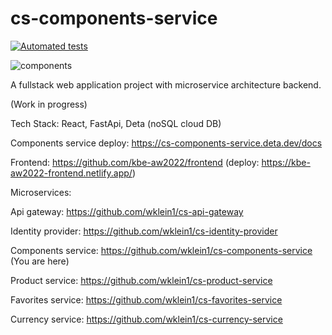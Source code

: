 # cs-components-service

[![Automated tests](https://github.com/wklein1/cs-components-service/actions/workflows/python-app.yml/badge.svg?branch=main)](https://github.com/wklein1/cs-components-service/actions/workflows/python-app.yml)

![components](https://user-images.githubusercontent.com/75163928/200687418-f0a748e3-f2be-4857-a1f9-3728777b09eb.jpg)

A fullstack web application project with microservice architecture backend.

(Work in progress)

Tech Stack: React, FastApi, Deta (noSQL cloud DB)

Components service deploy: https://cs-components-service.deta.dev/docs

Frontend: https://github.com/kbe-aw2022/frontend  	(deploy: https://kbe-aw2022-frontend.netlify.app/)

Microservices:

Api gateway: https://github.com/wklein1/cs-api-gateway

Identity provider: https://github.com/wklein1/cs-identity-provider

Components service: https://github.com/wklein1/cs-components-service (You are here)

Product service: https://github.com/wklein1/cs-product-service

Favorites service: https://github.com/wklein1/cs-favorites-service

Currency service: https://github.com/wklein1/cs-currency-service
